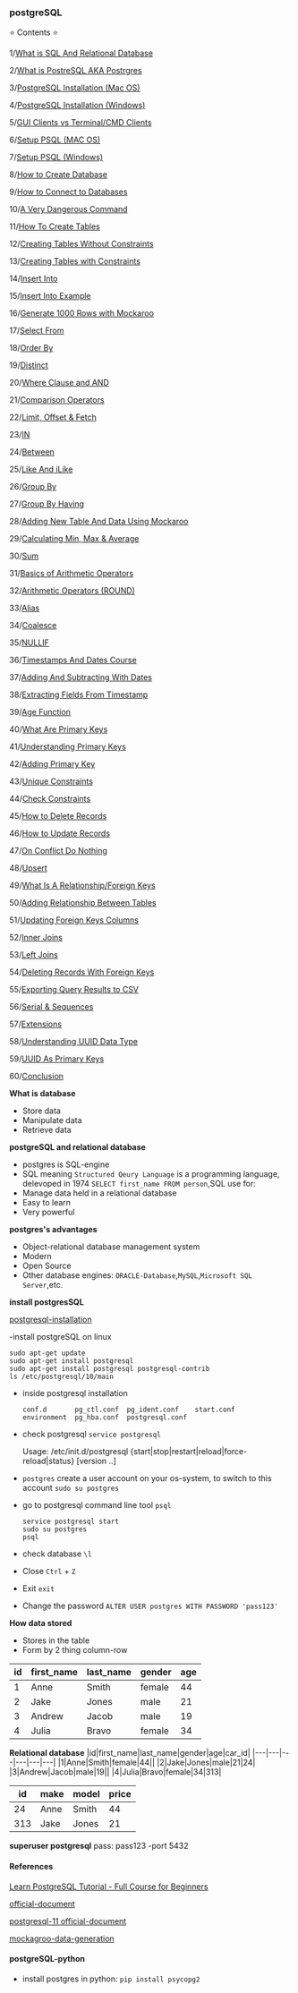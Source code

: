 ### postgreSQL

⭐️ Contents ⭐️

1/[What is SQL And Relational Database]()

2/[What is PostreSQL AKA Postrgres]()

3/[PostgreSQL Installation (Mac OS)]()

4/[PostgreSQL Installation (Windows)]()

5/[GUI Clients vs Terminal/CMD Clients](/PostgreSQL/postgresql6)

6/[Setup PSQL (MAC OS)](/PostgreSQL/postgresql7)

7/[Setup PSQL (Windows)](/PostgreSQL/postgresql7)

8/[How to Create Database](/PostgreSQL/postgresql8)

9/[How to Connect to Databases](/PostgreSQL/postgresql9)

10/[A Very Dangerous Command](/PostgreSQL/postgresql10)

11/[How To Create Tables](/PostgreSQL/postgresql11)

12/[Creating Tables Without Constraints](/PostgreSQL/postgresql12)

13/[Creating Tables with Constraints](/PostgreSQL/postgresql13)

14/[Insert Into](/PostgreSQL/postgresql14)

15/[Insert Into Example](/PostgreSQL/postgresql14)

16/[Generate 1000 Rows with Mockaroo](/PostgreSQL/postgresql16)

17/[Select From](/PostgreSQL/postgresql17)

18/[Order By](/PostgreSQL/postgresql18)

19/[Distinct](/PostgreSQL/postgresql19)

20/[Where Clause and AND](/PostgreSQL/postgresql20)

21/[Comparison Operators](/PostgreSQL/postgresql21)

22/[Limit, Offset & Fetch](/PostgreSQL/postgresql22)

23/[IN](/PostgreSQL/postgresql23)

24/[Between](/PostgreSQL/postgresql24)

25/[Like And iLike](/PostgreSQL/postgresql25)

26/[Group By](/PostgreSQL/postgresql26)

27/[Group By Having](/PostgreSQL/postgresql27)

28/[Adding New Table And Data Using Mockaroo](/PostgreSQL/postgresql28)

29/[Calculating Min, Max & Average](/PostgreSQL/postgresql29)

30/[Sum](/PostgreSQL/postgresql30)

31/[Basics of Arithmetic Operators](/PostgreSQL/postgresql31)

32/[Arithmetic Operators (ROUND)](/PostgreSQL/postgresql32)

33/[Alias](/PostgreSQL/postgresql33)

34/[Coalesce](/PostgreSQL/postgresql34)

35/[NULLIF](/PostgreSQL/postgresql35)

36/[Timestamps And Dates Course](/PostgreSQL/postgresql36)

37/[Adding And Subtracting With Dates](/PostgreSQL/postgresql37)

38/[Extracting Fields From Timestamp](/PostgreSQL/postgresql38)

39/[Age Function](/PostgreSQL/postgresql39)

40/[What Are Primary Keys](/PostgreSQL/postgresql40)

41/[Understanding Primary Keys](/PostgreSQL/postgresql41)

42/[Adding Primary Key](/PostgreSQL/postgresql42)

43/[Unique Constraints](/PostgreSQL/postgresql43)

44/[Check Constraints](/PostgreSQL/postgresql44)

45/[How to Delete Records](/PostgreSQL/postgresql45)

46/[How to Update Records](/PostgreSQL/postgresql46)

47/[On Conflict Do Nothing](/PostgreSQL/postgresql47)

48/[Upsert](/PostgreSQL/postgresql48)

49/[What Is A Relationship/Foreign Keys](/PostgreSQL/postgresql49)

50/[Adding Relationship Between Tables](/PostgreSQL/postgresql50)

51/[Updating Foreign Keys Columns]()

52/[Inner Joins]()

53/[Left Joins]()

54/[Deleting Records With Foreign Keys]()

55/[Exporting Query Results to CSV]()

56/[Serial & Sequences]()

57/[Extensions]()

58/[Understanding UUID Data Type]()

59/[UUID As Primary Keys]()

60/[Conclusion]()

**What is database**
- Store data
- Manipulate data
- Retrieve data

**postgreSQL and relational database**
- postgres is SQL-engine
- SQL meaning `Structured Qeury Language` is a programming language, delevoped in 1974 `SELECT first_name FROM person`,SQL use for:
- Manage data held in a relational database
- Easy to learn
- Very powerful

**postgres's advantages**
- Object-relational database management system
- Modern
- Open Source
- Other database engines: `ORACLE-Database`,`MySQL`,`Microsoft SQL Server`,etc.

**install postgresSQL**

[postgresql-installation](https://www.enterprisedb.com/downloads/postgres-postgresql-downloads)

-install postgreSQL on linux

    sudo apt-get update
    sudo apt-get install postgresql
    sudo apt-get install postgresql postgresql-contrib
    ls /etc/postgresql/10/main
  
- inside postgresql installation

      conf.d       pg_ctl.conf  pg_ident.conf    start.conf
      environment  pg_hba.conf  postgresql.conf

- check postgresql `service postgresql`
  
  Usage: /etc/init.d/postgresql {start|stop|restart|reload|force-reload|status} [version ..]

- `postgres` create a user account on your os-system, to switch to this account `sudo su postgres`

- go to postgresql command line tool `psql`

      service postgresql start
      sudo su postgres
      psql

- check database `\l`
- Close `Ctrl` + `Z`
- Exit `exit`
- Change the password `ALTER USER postgres WITH PASSWORD 'pass123'`

**How data stored**
- Stores in the table
- Form by 2 thing column-row

|id|first_name|last_name|gender|age|
|---|---|---|---|---|
|1|Anne|Smith|female|44|
|2|Jake|Jones|male|21|
|3|Andrew|Jacob|male|19|
|4|Julia|Bravo|female|34|

**Relational database**
|id|first_name|last_name|gender|age|car_id|
|---|---|---|---|---|---|
|1|Anne|Smith|female|44||
|2|Jake|Jones|male|21|24|
|3|Andrew|Jacob|male|19||
|4|Julia|Bravo|female|34|313|

|id|make|model|price|
|---|---|---|---|
|24|Anne|Smith|44|
|313|Jake|Jones|21|

**superuser postgresql**
pass: pass123 -port 5432

#### References

[Learn PostgreSQL Tutorial - Full Course for Beginners](https://www.youtube.com/watch?v=qw--VYLpxG4)

[official-document](https://www.postgresql.org/docs/)

[postgresql-11 official-document](https://www.postgresql.org/docs/11/index.html)

[mockagroo-data-generation](https://www.mockaroo.com/)

#### postgreSQL-python

- install postgres in python: `pip install psycopg2`

